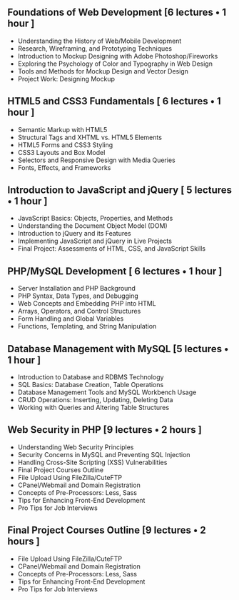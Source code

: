 

## Foundations of Web Development [6 lectures • 1 hour ]
 

- Understanding the History of Web/Mobile Development  
- Research, Wireframing, and Prototyping Techniques  
- Introduction to Mockup Designing with Adobe Photoshop/Fireworks  
- Exploring the Psychology of Color and Typography in Web Design  
- Tools and Methods for Mockup Design and Vector Design  
- Project Work: Designing Mockup  



## HTML5 and CSS3 Fundamentals [ 6 lectures • 1 hour  ]


- Semantic Markup with HTML5  
- Structural Tags and XHTML vs. HTML5 Elements  
- HTML5 Forms and CSS3 Styling  
- CSS3 Layouts and Box Model  
- Selectors and Responsive Design with Media Queries  
- Fonts, Effects, and Frameworks  



## Introduction to JavaScript and jQuery [ 5 lectures • 1 hour  ]


- JavaScript Basics: Objects, Properties, and Methods  
- Understanding the Document Object Model (DOM)  
- Introduction to jQuery and its Features  
- Implementing JavaScript and jQuery in Live Projects  
- Final Project: Assessments of HTML, CSS, and JavaScript Skills  



## PHP/MySQL Development [ 6 lectures • 1 hour ]
 

- Server Installation and PHP Background  
- PHP Syntax, Data Types, and Debugging  
- Web Concepts and Embedding PHP into HTML  
- Arrays, Operators, and Control Structures  
- Form Handling and Global Variables  
- Functions, Templating, and String Manipulation  



## Database Management with MySQL [5 lectures • 1 hour  ]


- Introduction to Database and RDBMS Technology  
- SQL Basics: Database Creation, Table Operations  
- Database Management Tools and MySQL Workbench Usage  
- CRUD Operations: Inserting, Updating, Deleting Data  
- Working with Queries and Altering Table Structures  



## Web Security in PHP [9 lectures • 2 hours  ]


- Understanding Web Security Principles  
- Security Concerns in MySQL and Preventing SQL Injection  
- Handling Cross-Site Scripting (XSS) Vulnerabilities  
- Final Project Courses Outline  
- File Upload Using FileZilla/CuteFTP  
- CPanel/Webmail and Domain Registration  
- Concepts of Pre-Processors: Less, Sass  
- Tips for Enhancing Front-End Development  
- Pro Tips for Job Interviews  



## Final Project Courses Outline [9 lectures • 2 hours  ]


- File Upload Using FileZilla/CuteFTP  
- CPanel/Webmail and Domain Registration  
- Concepts of Pre-Processors: Less, Sass  
- Tips for Enhancing Front-End Development  
- Pro Tips for Job Interviews  
